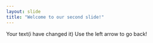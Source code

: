 ```yaml
---
layout: slide
title: "Welcome to our second slide!"
---
```

Your text(i have changed it)
Use the left arrow to go back!
